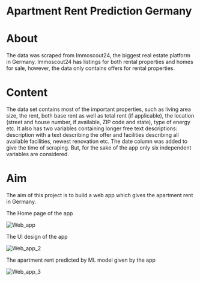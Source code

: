 # Apartment Rent Prediction Germany

# About

The data was scraped from Immoscout24, the biggest real estate platform in Germany. Immoscout24 has listings for both rental properties and homes for sale, however, the data only contains offers for rental properties.

# Content

The data set contains most of the important properties, such as living area size, the rent, both base rent as well as total rent (if applicable), the location (street and house number, if available, ZIP code and state), type of energy etc. It also has two variables containing longer free text descriptions: description with a text describing the offer and facilities describing all available facilities, newest renovation etc. The date column was added to give the time of scraping. But, for the sake of the app only six independent variables are considered.

# Aim
The aim of this project is to build a web app which gives the apartment rent in Germany.

The Home page of the app

![Web_app](https://user-images.githubusercontent.com/58003215/88217242-8c3cac00-cc5e-11ea-8b98-dc19f8bb4b82.png)

The UI design of the app


![Web_app_2](https://user-images.githubusercontent.com/58003215/88217799-5ba94200-cc5f-11ea-8ff1-aa2fd84963a7.png)

The apartment rent predicted by ML model given by the app


![Web_app_3](https://user-images.githubusercontent.com/58003215/88217805-5d730580-cc5f-11ea-83b8-78c6a3313e11.png)

